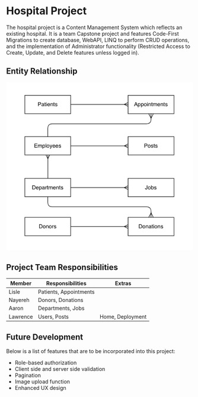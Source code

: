 # Hospital Project
The hospital project is a Content Management System which reflects an existing hospital. It is a team Capstone project and features Code-First Migrations to create database, WebAPI, LINQ to perform CRUD operations, and the implementation of Administrator functionality (Restricted Access to Create, Update, and
Delete features unless logged in).

## Entity Relationship
![entity relationship diagram](https://github.com/lawrence-lo/HospitalApplication/blob/main/erd.png?raw=true)

## Project Team Responsibilities
| Member     | Responsibilities           | Extras                 |
|------------|----------------------------|------------------------|
| Lisle      | Patients, Appointments     |                        |
| Nayereh    | Donors, Donations          |                        |
| Aaron      | Departments, Jobs          |                        |
| Lawrence   | Users, Posts               | Home, Deployment       |

## Future Development
Below is a list of features that are to be incorporated into this project:
- Role-based authorization
- Client side and server side validation
- Pagination
- Image upload function
- Enhanced UX design

